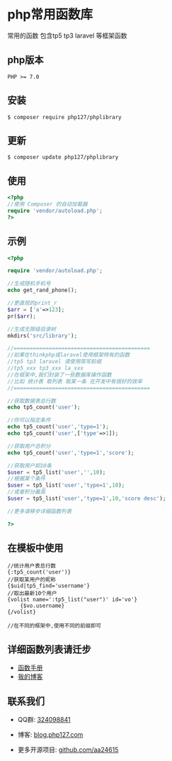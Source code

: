 

# php常用函数库
常用的函数 包含tp5 tp3 laravel 等框架函数


## php版本

```
PHP >= 7.0
```
## 安装

```shell
$ composer require php127/phplibrary
```

## 更新

```shell
$ composer update php127/phplibrary
```

## 使用

```php
<?php
//使用 Composer 的自动加载器
require 'vendor/autoload.php';
?>
```

## 示例

```php
<?php

require 'vendor/autoload.php';

//生成随机手机号
echo get_rand_phone();

//更直观的print_r
$arr = ['a'=>123];
pr($arr);

//生成无限级目录树
mkdirs('src/library');

//===========================================
//如果在thinkphp或laravel使用框架特有的函数
//tp5 tp3 laravel 请使用简写前缀
//tp5_xxx tp3_xxx la_xxx
//在框架中,我们封装了一些数据库操作函数
//比如 统计表 取列表 取某一条 在开发中有很好的效率
//===========================================

//获取数据表总行数
echo tp5_count('user');

//你可以指定条件
echo tp5_count('user','type=1');
echo tp5_count('user',['type'=>1]);

//获取用户总积分
echo tp5_count('user','type=1','score');

//获取用户前10条
$user = tp5_list('user','',10);
//根据某个条件
$user = tp5_list('user','type=1',10);
//或者积分最高
$user = tp5_list('user','type=1',10,'score desc');

//更多请移步详细函数列表

?>
```
## 在模板中使用

```
//统计用户表总行数
{:tp5_count('user')}
//获取某用户的昵称
{$uid|tp5_find='username'}
//取出最新10个用户
{volist name=':tp5_list("user")' id='vo'}
    {$vo.username} 
{/volist}

//在不同的框架中,使用不同的前缀即可

```

## 详细函数列表请迁步

- [函数手册](http://library.php127.com/)
- [我的博客](http://blog.php127.com/)

## 联系我们

- QQ群: [324098841](http://shang.qq.com/wpa/qunwpa?idkey=6f5462146888da75feaaa1fe1ab3addfcea63f6454548238033c6a91fa610e4e)

- 博客: [blog.php127.com](http://blog.php127.com)

- 更多开源项目: [github.com/aa24615](https://github.com/aa24615)

